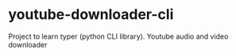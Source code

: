 # youtube-downloader-cli
Project to learn typer (python CLI library). Youtube audio and video downloader
